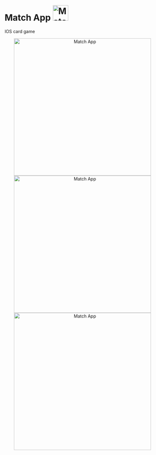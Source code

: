 # Match App <img src="https://i.imgur.com/G2hiR5m.png" title= "Match App" width= "50"/>

IOS card game 

<p align= "center">   
<img src="https://media.giphy.com/media/YlGMtrJ3D1D2BBf3Zm/giphy.gif" title= "Match App" width= "444"/>
<img src="https://i.imgur.com/G6xlV2m.png" title= "Match App" width= "444"/>
<img src="https://i.imgur.com/YgH61Ww.png" title= "Match App" width= "444"/>
</p>

